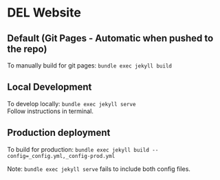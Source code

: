 # DEL Website
## Default (Git Pages - Automatic when pushed to the repo)
To manually build for git pages: ```bundle exec jekyll build```

## Local Development
To develop locally: ```bundle exec jekyll serve```  
Follow instructions in terminal.

## Production deployment
To build for production: ```bundle exec jekyll build --config=_config.yml,_config-prod.yml```

Note: ```bundle exec jekyll serve``` fails to include both config files.
